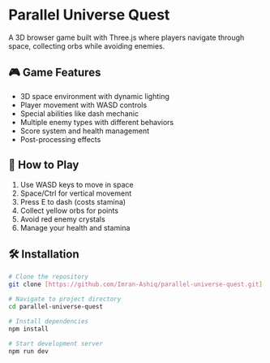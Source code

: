 # Parallel Universe Quest

A 3D browser game built with Three.js where players navigate through space, collecting orbs while avoiding enemies.

## 🎮 Game Features

- 3D space environment with dynamic lighting
- Player movement with WASD controls
- Special abilities like dash mechanic
- Multiple enemy types with different behaviors
- Score system and health management
- Post-processing effects

## 🚀 How to Play

1. Use WASD keys to move in space
2. Space/Ctrl for vertical movement
3. Press E to dash (costs stamina)
4. Collect yellow orbs for points
5. Avoid red enemy crystals
6. Manage your health and stamina

## 🛠️ Installation

```bash
# Clone the repository
git clone [https://github.com/Imran-Ashiq/parallel-universe-quest.git]

# Navigate to project directory
cd parallel-universe-quest

# Install dependencies
npm install

# Start development server
npm run dev